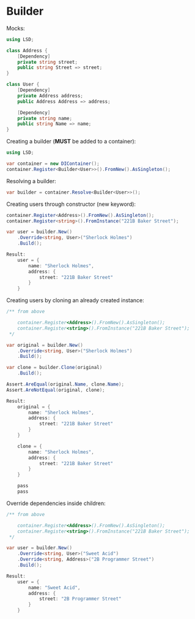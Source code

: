 # Builder

Mocks:

```csharp
using LSD;

class Address {
    [Dependency]
    private string street;
    public string Street => street;
}

class User {
    [Dependency]
    private Address address;
    public Address Address => address;

    [Dependency]
    private string name;
    public string Name => name;
}
```

Creating a builder (**MUST** be added to a container):

```csharp
using LSD;

var container = new DIContainer();
container.Register<Builder<User>>().FromNew().AsSingleton();
```

Resolving a builder:

```csharp
var builder = container.Resolve<Builder<User>>();
```

Creating users through constructor (new keyword):

```csharp
container.Register<Address>().FromNew().AsSingleton();
container.Register<string>().FromInstance("221B Baker Street");

var user = builder.New()
    .Override<string, User>("Sherlock Holmes")
    .Build();

Result:
    user = {
        name: "Sherlock Holmes",
        address: {
            street: "221B Baker Street"
        }
    }
```

Creating users by cloning an already created instance:

```csharp
/** from above

    container.Register<Address>().FromNew().AsSingleton();
    container.Register<string>().FromInstance("221B Baker Street");
 */

var original = builder.New()
    .Override<string, User>("Sherlock Holmes")
    .Build();

var clone = builder.Clone(original)
    .Build();

Assert.AreEqual(original.Name, clone.Name);
Assert.AreNotEqual(original, clone);

Result:
    original = {
        name: "Sherlock Holmes",
        address: {
            street: "221B Baker Street"
        }
    }

    clone = {
        name: "Sherlock Holmes",
        address: {
            street: "221B Baker Street"
        }
    }

    pass
    pass
```

Override dependencies inside children:

```csharp
/** from above

    container.Register<Address>().FromNew().AsSingleton();
    container.Register<string>().FromInstance("221B Baker Street");
 */

var user = builder.New()
    .Override<string, User>("Sweet Acid")
    .Override<string, Address>("2B Programmer Street")
    .Build();

Result:
    user = {
        name: "Sweet Acid",
        address: {
            street: "2B Programmer Street"
        }
    }
```
